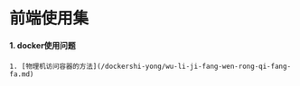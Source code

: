 # 前端使用集

#### 1. docker使用问题
    1. [物理机访问容器的方法](/dockershi-yong/wu-li-ji-fang-wen-rong-qi-fang-fa.md)

